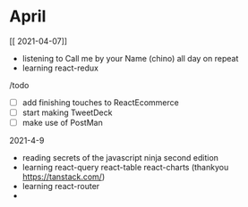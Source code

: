# April

[[ 2021-04-07]]

- listening to Call me by your Name (chino) all day on repeat
- learning react-redux

/todo

- [ ] add finishing touches to ReactEcommerce
- [ ] start making TweetDeck
- [ ] make use of PostMan

2021-4-9

- reading secrets of the javascript ninja second edition
- learning react-query react-table react-charts (thankyou https://tanstack.com/) 
- learning react-router
- 

